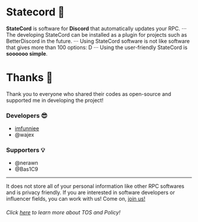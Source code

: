 # Statecord 🚀
**StateCord** is software for **Discord** that automatically updates your RPC.
⋅⋅⋅ The developing StateCord can be installed as a plugin for projects such as BetterDiscord in the future.
⋅⋅⋅ Using StateCord software is not like software that gives more than 100 options: D
⋅⋅⋅ Using the user-friendly StateCord is **soooooo simple**.






# Thanks 🙏

Thank you to everyone who shared their codes as open-source and supported me in developing the project!

### Developers 😎

- [imfunniee](https://github.com/imfunniee)
- @wajex

### Supporters 💡

- @nerawn
- @Bas1C9


---
It does not store all of your personal information like other RPC softwares and is privacy friendly.
If you are interested in software developers or influencer fields, you can work with us!
Come on, [join us!](https://wajex.net)

###### Click [here](https://github.com/wajex/tos-policy) to learn more about TOS and Policy!
